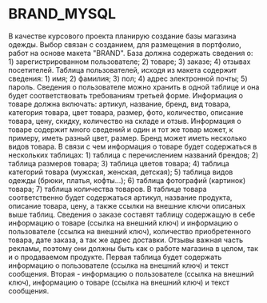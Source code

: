 # BRAND_MYSQL

  В качестве курсового проекта планирую создание базы магазина одежды.
  Выбор связан  с созданием, для размещения в портфолио, работ на основе макета "BRAND".
  База должна содержать сведения о:
    1) зарегистрированном пользователе;
    2) товаре;
    3) заказе;
    4) отзывах посетителей.
  Таблица пользователей, исходя из макета содержит сведения:
    1) имя;
    2) фамилия;
    3) пол;
    4) адрес электронной почты;
    5) пароль.
  Сведения о пользователе можно хранить в одной таблице и она будет соответствовать требованиям третьей форме.
  Информация о товаре должна включать: артикул, название, бренд, вид товара, категория товара, цвет товара, 
  размер, фото, количество, описание товара, цену, скидку, количество на складе и отзыв.
  Информация о товаре содержит много сведений и один и тот же товар может, к примеру, иметь разный цвет, размер. 
  Бренд может иметь несколько видов товара. 
  В связи с чем информация о товаре будет содержаться в нескольких таблицах:
    1) таблица с перечислением названий брендов;
    2) таблица размеров товара;
    3) таблица цветов товара;
    4) таблица категорий товара (мужская, женская, детская);
    5) таблица видов одежды (брюки, платья, кофты...);
    6) таблица фотографий (картинок) товара;
    7) таблица количества товаров.
  В таблице товара соответственно будет содержаться артикул, название продукта, описание товара, цену, а также ссылки на внешние ключи описаных выше таблиц.
  Сведения о заказе составят таблицу содержащую в себе информацию о товаре (ссылка на внешний ключ) и информацию о пользователе (ссылка на внешний ключ), 
  количество приобретенного товара, дате заказа, а так же адрес доставки.
  Отзывы важная часть рекламы, поэтому они должны быть как о работе магазина в целом, так и о продаваемом продукте.
  Первая таблица будет содержать информацию о пользователе (ссылка на внешний ключ) и текст сообщения.
  Вторая - информацию о пользователе (ссылка на внешний ключ), информацию о товаре (ссылка на внешний ключ) и текст сообщения.  

